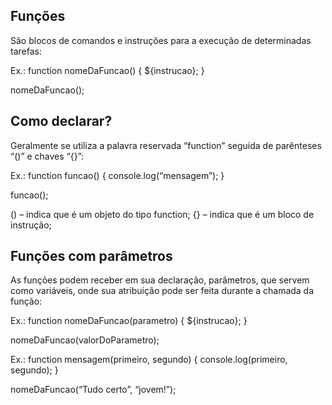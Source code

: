 ## Funções

São blocos de comandos e instruções para a execução de determinadas tarefas:

Ex.: function nomeDaFuncao() {
${instrucao};
}

nomeDaFuncao();

## Como declarar?

Geralmente se utiliza a palavra reservada “function” seguida de parênteses “()” e chaves “{}”:

Ex.: function funcao() {
console.log(“mensagem”);
}

funcao();

() – indica que é um objeto do tipo function;
{} – indica que é um bloco de instrução;

## Funções com parâmetros

As funções podem receber em sua declaração, parâmetros, que
servem como variáveis, onde sua atribuição pode ser feita durante
a chamada da função:

Ex.: function nomeDaFuncao(parametro) {
${instrucao};
}

nomeDaFuncao(valorDoParametro);

Ex.: function mensagem(primeiro, segundo) {
console.log(primeiro, segundo);
}

nomeDaFuncao(“Tudo certo”, “jovem!”);


